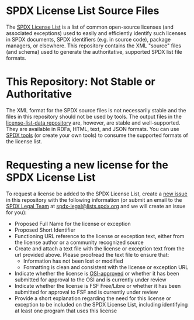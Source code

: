 # SPDX License List Source Files
The [SPDX License List](https://spdx.org/licenses/) is a list of common open-source licenses (and associated exceptions) used to easily and efficiently identify such licenses in SPDX documents, SPDX identifiers (e.g. in source code), package managers, or elsewhere.
This repository contains the XML "source" files (and schema) used to generate the authoritative, supported SPDX list file formats. 

# This Repository: Not Stable or Authoritative
The XML format for the SPDX source files is not necessarily stable and the files in this repository should not be used by tools. The output files in the [license-list-data repository](https://github.com/spdx/license-list-data) are, however, are stable and well-supported. They are available in RDFa, HTML, text, and JSON formats. You can use [SPDX tools](https://github.com/spdx/tools) (or create your own tools) to consume the supported formats of the license list.

# Requesting a new license for the SPDX License List
To request a license be added to the SPDX License List, create a [new issue](https://github.com/spdx/license-list-XML/issues/new) in this repository with the following information (or submit an email to the [SPDX Legal Team](https://spdx.org/legal-team) at spdx-legal@lists.spdx.org and we will create an issue for you):
* Proposed Full Name for the license or exception
* Proposed Short Identifier
* Functioning URL reference to the license or exception text, either from the license author or a community recognized source
* Create and attach a text file with the license or exception text from the url provided above. Please proofread the text file to ensure that:
  * Information has not been lost or modified
  * Formatting is clean and consistent with the license or exception URL
* Indicate whether the license is [OSI-approved](https://opensource.org/licenses/alphabetical) or whether it has been submitted for approval to the OSI and is currently under review
* Indicate whether the license is FSF Free/Libre or whether it has been submitted for approval to FSF and is currently under review
* Provide a short explanation regarding the need for this license or exception to be included on the SPDX License List, including identifying at least one program that uses this license
